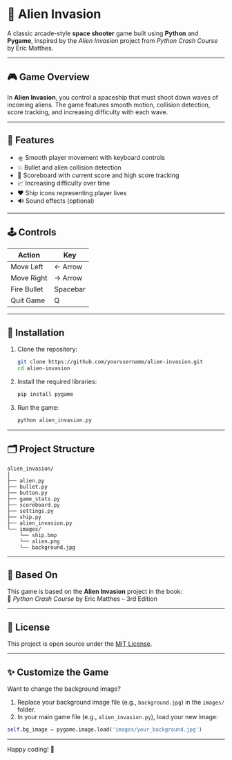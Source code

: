 # 👾 Alien Invasion


A classic arcade-style **space shooter** game built using **Python** and **Pygame**, inspired by the *Alien Invasion* project from *Python Crash Course* by Eric Matthes.

---

## 🎮 Game Overview

In **Alien Invasion**, you control a spaceship that must shoot down waves of incoming aliens. The game features smooth motion, collision detection, score tracking, and increasing difficulty with each wave.

---

## 🚀 Features

- 🛸 Smooth player movement with keyboard controls  
- 💥 Bullet and alien collision detection  
- 🧠 Scoreboard with current score and high score tracking  
- 📈 Increasing difficulty over time  
- ❤️ Ship icons representing player lives  
- 🔊 Sound effects (optional)

---

## 🕹️ Controls

| Action        | Key       |
|---------------|-----------|
| Move Left     | ← Arrow   |
| Move Right    | → Arrow   |
| Fire Bullet   | Spacebar  |
| Quit Game     | Q         |

---

## 🔧 Installation

1. Clone the repository:
   ```bash
   git clone https://github.com/yourusername/alien-invasion.git
   cd alien-invasion
   ```

2. Install the required libraries:
   ```bash
   pip install pygame
   ```

3. Run the game:
   ```bash
   python alien_invasion.py
   ```

---

## 🗂️ Project Structure

```
alien_invasion/
│
├── alien.py
├── bullet.py
├── button.py
├── game_stats.py
├── scoreboard.py
├── settings.py
├── ship.py
├── alien_invasion.py
└── images/
    └── ship.bmp
    └── alien.png
    └── background.jpg

```

---

## 🧠 Based On

This game is based on the **Alien Invasion** project in the book:  
📘 *Python Crash Course* by Eric Matthes – 3rd Edition

---

## 📜 License

This project is open source under the [MIT License](LICENSE).

---

## ✨ Customize the Game

Want to change the background image?

1. Replace your background image file (e.g., `background.jpg`) in the `images/` folder.
2. In your main game file (e.g., `alien_invasion.py`), load your new image:

```python
self.bg_image = pygame.image.load('images/your_background.jpg')
```

---

Happy coding! 🚀